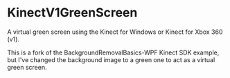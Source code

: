 # KinectV1GreenScreen
A virtual green screen using the Kinect for Windows or Kinect for Xbox 360 (v1).


This is a fork of the BackgroundRemovalBasics-WPF Kinect SDK example, but I've changed the background image to a green one to act as a virtual green screen.
